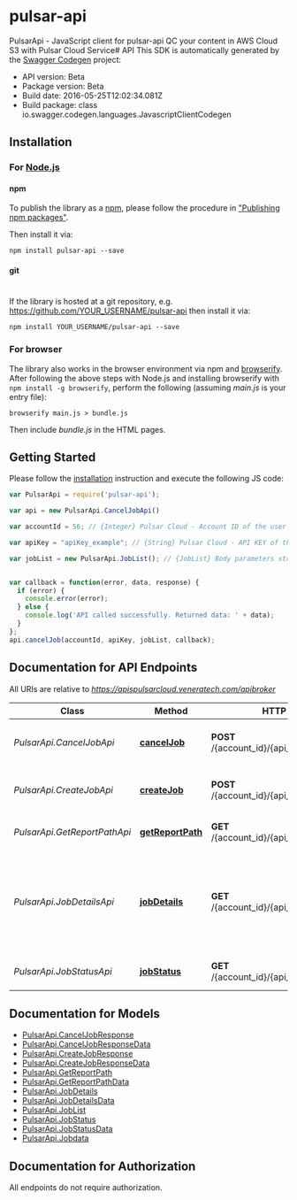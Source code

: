 # pulsar-api

PulsarApi - JavaScript client for pulsar-api
QC your content in AWS Cloud S3 with Pulsar Cloud Service# API
This SDK is automatically generated by the [Swagger Codegen](https://github.com/swagger-api/swagger-codegen) project:

- API version: Beta
- Package version: Beta
- Build date: 2016-05-25T12:02:34.081Z
- Build package: class io.swagger.codegen.languages.JavascriptClientCodegen

## Installation

### For [Node.js](https://nodejs.org/)

#### npm

To publish the library as a [npm](https://www.npmjs.com/),
please follow the procedure in ["Publishing npm packages"](https://docs.npmjs.com/getting-started/publishing-npm-packages).

Then install it via:

```shell
npm install pulsar-api --save
```

#### git
#
If the library is hosted at a git repository, e.g.
https://github.com/YOUR_USERNAME/pulsar-api
then install it via:

```shell
npm install YOUR_USERNAME/pulsar-api --save
```

### For browser

The library also works in the browser environment via npm and [browserify](http://browserify.org/). After following
the above steps with Node.js and installing browserify with `npm install -g browserify`,
perform the following (assuming *main.js* is your entry file):

```shell
browserify main.js > bundle.js
```

Then include *bundle.js* in the HTML pages.

## Getting Started

Please follow the [installation](#installation) instruction and execute the following JS code:

```javascript
var PulsarApi = require('pulsar-api');

var api = new PulsarApi.CancelJobApi()

var accountId = 56; // {Integer} Pulsar Cloud - Account ID of the user

var apiKey = "apiKey_example"; // {String} Pulsar Cloud - API KEY of the user

var jobList = new PulsarApi.JobList(); // {JobList} Body parameters structure.


var callback = function(error, data, response) {
  if (error) {
    console.error(error);
  } else {
    console.log('API called successfully. Returned data: ' + data);
  }
};
api.cancelJob(accountId, apiKey, jobList, callback);

```

## Documentation for API Endpoints

All URIs are relative to *https://apispulsarcloud.veneratech.com/apibroker*

Class | Method | HTTP request | Description
------------ | ------------- | ------------- | -------------
*PulsarApi.CancelJobApi* | [**cancelJob**](docs/CancelJobApi.md#cancelJob) | **POST** /{account_id}/{api_key}/CancelJob | Cancel the ongoing analysis of content.
*PulsarApi.CreateJobApi* | [**createJob**](docs/CreateJobApi.md#createJob) | **POST** /{account_id}/{api_key}/CreateJob | Post the content&#39;s URL for analysis.
*PulsarApi.GetReportPathApi* | [**getReportPath**](docs/GetReportPathApi.md#getReportPath) | **GET** /{account_id}/{api_key}/GetReportPath | Get the analysis/job report link.
*PulsarApi.JobDetailsApi* | [**jobDetails**](docs/JobDetailsApi.md#jobDetails) | **GET** /{account_id}/{api_key}/JobDetails | Get the details such as state, status, startdatetime, enddatetime, error count, warning count.
*PulsarApi.JobStatusApi* | [**jobStatus**](docs/JobStatusApi.md#jobStatus) | **GET** /{account_id}/{api_key}/JobStatus | Get the state and status of job.


## Documentation for Models

 - [PulsarApi.CancelJobResponse](docs/CancelJobResponse.md)
 - [PulsarApi.CancelJobResponseData](docs/CancelJobResponseData.md)
 - [PulsarApi.CreateJobResponse](docs/CreateJobResponse.md)
 - [PulsarApi.CreateJobResponseData](docs/CreateJobResponseData.md)
 - [PulsarApi.GetReportPath](docs/GetReportPath.md)
 - [PulsarApi.GetReportPathData](docs/GetReportPathData.md)
 - [PulsarApi.JobDetails](docs/JobDetails.md)
 - [PulsarApi.JobDetailsData](docs/JobDetailsData.md)
 - [PulsarApi.JobList](docs/JobList.md)
 - [PulsarApi.JobStatus](docs/JobStatus.md)
 - [PulsarApi.JobStatusData](docs/JobStatusData.md)
 - [PulsarApi.Jobdata](docs/Jobdata.md)


## Documentation for Authorization

 All endpoints do not require authorization.

